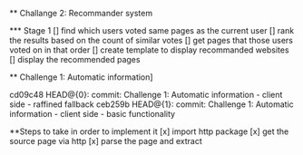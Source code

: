 ** Challange 2: Recommander system

*** Stage 1
[] find which users voted same pages as the current user
[] rank the results based on the count of similar votes
[] get pages that those users voted on in that order
[] create template to display recommanded websites
[] display the recommended pages


** Challenge 1: Automatic information]

cd09c48 HEAD@{0}: commit: Challenge 1: Automatic information - client side - raffined fallback
ceb259b HEAD@{1}: commit: Challenge 1: Automatic information - client side - basic functionality


**Steps to take in order to implement it
[x] import http package
[x] get the source page via http
[x] parse the page and extract <title> and <meta name="description">
[x] try to bypass SOP via CORS (cors.io, crossorigin.me)


